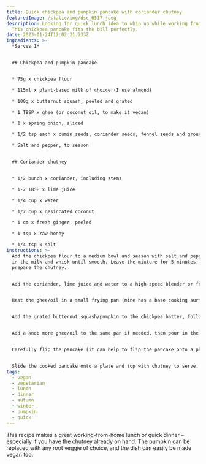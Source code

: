 ```yaml
---
title: Quick chickpea and pumpkin pancake with coriander chutney
featuredImage: /static/img/dsc_0517.jpeg
description: Looking for quick lunch idea to whip up while working from home?
  This chickpea pancake fits the bill perfectly.
date: 2023-01-24T12:02:21.233Z
ingredients: >-
  *Serves 1*


  ## Chickpea and pumpkin pancake 


  * 75g x chickpea flour 

  * 115ml x plant-based milk of choice (I use almond) 

  * 100g x butternut squash, peeled and grated 

  * 1 TBSP x ghee (or coconut oil, to make it vegan) 

  * 1 x spring onion, sliced 

  * 1/2 tsp each x cumin seeds, coriander seeds, fennel seeds and ground turmeric 

  * Salt and pepper, to season 


  ## Coriander chutney 


  * 1/2 bunch x coriander, including stems

  * 1-2 TBSP x lime juice 

  * 1/4 cup x water

  * 1/2 cup x desiccated coconut 

  * 1 cm x fresh ginger, peeled 

  * 1 tsp x raw honey 

  * 1/4 tsp x salt
instructions: >-
  Add the chickpea flour to a medium bowl and season with salt and pepper. Pour
  in the milk and whisk until smooth. Leave the mixture for 5 minutes, while you
  prepare the chutney. 


  Add the coriander, lime juice and water to a high-speed blender or food processor and blend until the coriander stalks have shred into smaller pieces. You might have to scrape the sides of the blender/processor a few times as you go. Add the remaining ingredients and blend into a paste, again scraping down the sides a few times along the way. Add some more water if the chutney is too dry and crumbly. (Whatever chutney you don’t use for this dish can be stored in a sealed jar in the fridge for up to 3 days.)


  Heat the ghee/oil in a small frying pan (mine has a base cooking surface of around 19 cm) over a medium heat. Cook the spring onion until soft, then add the spices and cook for a few minutes until lightly toasted and fragrant. 


  Add the grated butternut squash/pumpkin to the chickpea batter, followed by the mixture of oil, onion and spices. Stir until combined. 


  Add a knob more ghee/oil to the same pan if needed, then pour in the batter, smoothing it down with a wooden spoon as you go. Cook over a medium heat for 5 minutes, until the sides are browning and the top of the mixture is starting to set. Lower the heat if the bottom surface is browning too quickly and the top hasn’t yet set.


  Carefully flip the pancake (it can help to flip the pancake onto a plate first and then slide it back into the pan if your pancake is larger) and cook for a further 5 minutes on the other side. 


  Slide the cooked pancake onto a plate and top with chutney to serve.
tags:
  - vegan
  - vegetarian
  - lunch
  - dinner
  - autumn
  - winter
  - pumpkin
  - quick
---
```

This recipe makes a great working-from-home lunch or quick dinner – especially if you have the chutney already on hand. The pumpkin can be replaced with any root veggie of choice, and the dish can easily be made vegan too.